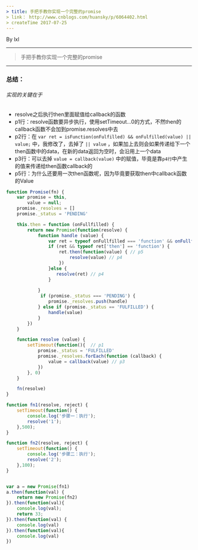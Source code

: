 ```yaml
---
> title: 手把手教你实现一个完整的promise
> link： http://www.cnblogs.com/huansky/p/6064402.html
> createTime 2017-07-25
---
```


By lxl

------

> 手把手教你实现一个完整的promise

------


### 总结：
###### 实现的关键在于
- resolve之后执行then里面赋值给callback的函数
- p1行：resolve函数要异步执行，使用setTimeout...0的方式，不然then的callback函数不会加到promise.resolves中去
- p2行：在 `var ret = isFunction(onFulfilled) && onFulfilled(value) || value;` 中，我修改了，去掉了 `|| value` ，如果加上去则会如果传递给下一个then函数中的data，在新的data返回为空时，会沿用上一个data
- p3行：可以去掉 `value = callback(value)` 中的赋值，毕竟是靠`p4行`中产生的值来传递给then函数callback的
- p5行：为什么还要用一次then函数呢，因为毕竟要获取then中callback函数的Value

```javascript
function Promise(fn) {
    var promise = this,
        value = null;
    promise._resolves = []
    promise._status = 'PENDING'

    this.then = function (onFullfilled) {
        return new Promise(function(resolve) {
            function handle (value) {
                var ret = typeof onFullfilled === 'function' && onFullfilled(value) // p2
                if (ret && typeof ret['then'] == 'function') {
                    ret.then(function(value) { // p5
                        resolve(value) // p4
                    })
                }else {
                   resolve(ret) // p4
                }
                
            }
             if (promise._status === 'PENDING') {
                promise._resolves.push(handle)
            } else if (promise._status == 'FULFILLED') {
                handle(value)
            }
        })
    }

    function resolve (value) {
        setTimeout(function(){  // p1
            promise._status = 'FULFILLED'
            promise._resolves.forEach(function (callback) {
                value = callback(value) // p3
            })
        }, 0)
    }

    fn(resolve)
}

function fn1(resolve, reject) {
    setTimeout(function() {
        console.log('步骤一：执行');
        resolve('1');
    },500);
}

function fn2(resolve, reject) {
    setTimeout(function() {
        console.log('步骤二：执行');
        resolve('2');
    },100);
}


var a = new Promise(fn1)
a.then(function(val) {
    return new Promise(fn2)
}).then(function(val){
    console.log(val);
    return 33;
}).then(function(val) {
    console.log(val)
}).then(function(val){
    console.log(val)
})
```
